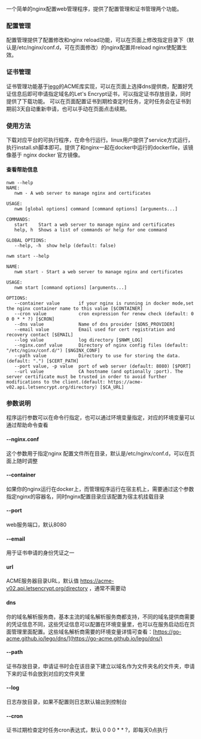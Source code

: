 一个简单的nginx配置web管理程序，提供了配置管理和证书管理两个功能。

### 配置管理
配置管理提供了配置修改和nginx reload功能，可以在页面上修改指定目录下（默认是/etc/nginx/conf.d，可在页面修改）的nginx配置并reload nginx使配置生效。

### 证书管理
证书管理功能基于[lego](https://go-acme.github.io/lego/)的ACME库实现，可以在页面上选择dns提供商，配置好凭证信息后即可申请指定域名的Let's Encrypt证书，可以指定证书存放目录，同时提供了下载功能。
可以在页面配置证书到期检查定时任务，定时任务会在证书到期前3天自动重新申请，也可以手动在页面点击续期。


### 使用方法
下载对应平台的可执行程序，在命令行运行。linux用户提供了service方式运行，执行install.sh脚本即可。提供了和nginx一起在docker中运行的dockerfile，该镜像基于
nginx docker 官方镜像。

#### 查看帮助信息
```shell
nwm --help
NAME:
   nwm - A web server to manage nginx and certificates

USAGE:
   nwm [global options] command [command options] [arguments...]

COMMANDS:
   start    Start a web server to manage nginx and certificates
   help, h  Shows a list of commands or help for one command

GLOBAL OPTIONS:
   --help, -h  show help (default: false)

```

```shell
nwm start --help

NAME:
   nwm start - Start a web server to manage nginx and certificates

USAGE:
   nwm start [command options] [arguments...]

OPTIONS:
   --container value       if your nginx is running in docker mode,set the nginx container name to this value [$CONTAINER]
   --cron value            cron expression for renew check (default: 0 0 0 * * ?) [$CRON]
   --dns value             Name of dns provider [$DNS_PROVIDER]
   --email value           Email used for cert registration and recovery contact [$EMAIL]
   --log value             log directory [$NWM_LOG]
   --nginx.conf value      Directory of nginx config files (default: "/etc/nginx/conf.d/") [$NGINX_CONF]
   --path value            Directory to use for storing the data. (default: ".") [$CERT_PATH]
   --port value, -p value  port of web server (default: 8080) [$PORT]
   --url value             CA hostname (and optionally :port). The server certificate must be trusted in order to avoid further modifications to the client.(default: https://acme-v02.api.letsencrypt.org/directory) [$CA_URL]

```

### 参数说明
程序运行参数可以在命令行指定，也可以通过环境变量指定，对应的环境变量可以通过帮助命令查看

#### --nginx.conf
这个参数用于指定nginx 配置文件所在目录，默认是/etc/nginx/conf.d，可以在页面上随时调整

#### --container
如果你的nginx运行在docker上，而管理程序运行在宿主机上，需要通过这个参数指定nginx的容器名，同时nginx配置目录应该配置为宿主机挂载目录

#### --port
web服务端口，默认8080

#### --email
用于证书申请的身份凭证之一

#### url
ACME服务器目录URL，默认值 https://acme-v02.api.letsencrypt.org/directory ，通常不需要动

#### dns
你的域名解析服务商，基本主流的域名解析服务商都支持，不同的域名提供商需要的凭证信息不同，这些凭证信息可以配置在环境变量里，也可以在服务启动后在页面管理里面配置。这些域名解析商需要的环境变量详情可查看：[https://go-acme.github.io/lego/dns/](https://go-acme.github.io/lego/dns/)

#### --path
证书存放目录，申请证书时会在该目录下建立以域名作为文件夹名的文件夹，申请下来的证书会放到对应的文件夹里

#### --log
日志存放目录，如果不配置则日志默认输出到控制台

#### --cron
证书过期检查定时任务cron表达式，默认 0 0 0 * * ?，即每天0点执行
